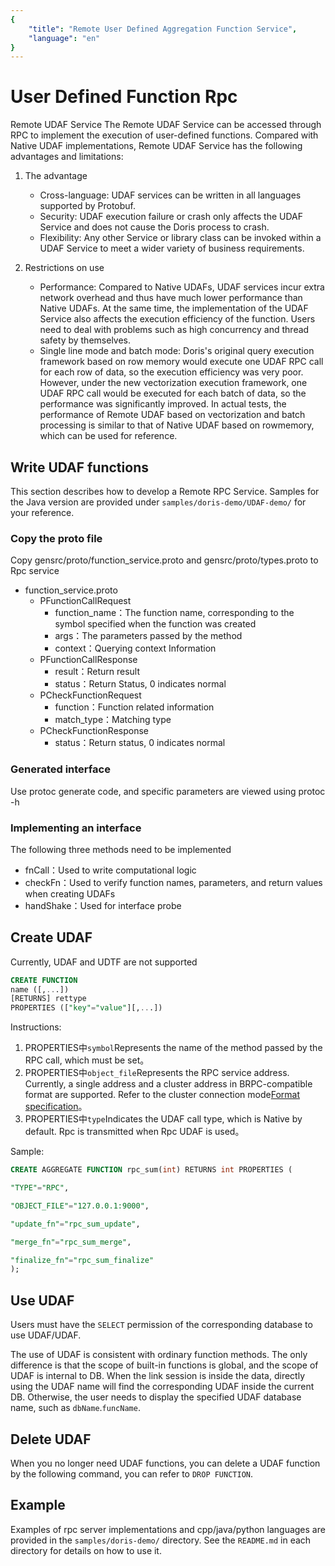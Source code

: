 ```yaml
---
{
    "title": "Remote User Defined Aggregation Function Service",
    "language": "en"
}
---
```


<!-- 
Licensed to the Apache Software Foundation (ASF) under one
or more contributor license agreements.  See the NOTICE file
distributed with this work for additional information
regarding copyright ownership.  The ASF licenses this file
to you under the Apache License, Version 2.0 (the
"License"); you may not use this file except in compliance
with the License.  You may obtain a copy of the License at

  http://www.apache.org/licenses/LICENSE-2.0

Unless required by applicable law or agreed to in writing,
software distributed under the License is distributed on an
"AS IS" BASIS, WITHOUT WARRANTIES OR CONDITIONS OF ANY
KIND, either express or implied.  See the License for the
specific language governing permissions and limitations
under the License.
-->

# User Defined Function Rpc

Remote UDAF Service The Remote UDAF Service can be accessed through RPC to implement the execution of user-defined functions. Compared with Native UDAF implementations, Remote UDAF Service has the following advantages and limitations:
1. The advantage
   * Cross-language: UDAF services can be written in all languages supported by Protobuf.
   * Security: UDAF execution failure or crash only affects the UDAF Service and does not cause the Doris process to crash.
   * Flexibility: Any other Service or library class can be invoked within a UDAF Service to meet a wider variety of business requirements.

2. Restrictions on use
   * Performance: Compared to Native UDAFs, UDAF services incur extra network overhead and thus have much lower performance than Native UDAFs. At the same time, the implementation of the UDAF Service also affects the execution efficiency of the function. Users need to deal with problems such as high concurrency and thread safety by themselves.
   * Single line mode and batch mode: Doris's original query execution framework based on row memory would execute one UDAF RPC call for each row of data, so the execution efficiency was very poor. However, under the new vectorization execution framework, one UDAF RPC call would be executed for each batch of data, so the performance was significantly improved. In actual tests, the performance of Remote UDAF based on vectorization and batch processing is similar to that of Native UDAF based on rowmemory, which can be used for reference.

## Write UDAF functions

This section describes how to develop a Remote RPC Service. Samples for the Java version are provided under `samples/doris-demo/UDAF-demo/` for your reference.

### Copy the proto file

Copy gensrc/proto/function_service.proto and gensrc/proto/types.proto to Rpc service

- function_service.proto
  - PFunctionCallRequest
    - function_name：The function name, corresponding to the symbol specified when the function was created
    - args：The parameters passed by the method
    - context：Querying context Information
  - PFunctionCallResponse
    - result：Return result
    - status：Return Status, 0 indicates normal
  - PCheckFunctionRequest
    - function：Function related information
    - match_type：Matching type
  - PCheckFunctionResponse
    - status：Return status, 0 indicates normal

### Generated interface

Use protoc generate code, and specific parameters are viewed using protoc -h

### Implementing an interface

The following three methods need to be implemented
- fnCall：Used to write computational logic
- checkFn：Used to verify function names, parameters, and return values when creating UDAFs
- handShake：Used for interface probe

## Create UDAF

Currently, UDAF and UDTF are not supported

```sql
CREATE FUNCTION 
name ([,...])
[RETURNS] rettype
PROPERTIES (["key"="value"][,...])	
```
Instructions:

1. PROPERTIES中`symbol`Represents the name of the method passed by the RPC call, which must be set。
2. PROPERTIES中`object_file`Represents the RPC service address. Currently, a single address and a cluster address in BRPC-compatible format are supported. Refer to the cluster connection mode[Format specification](https://github.com/apache/incubator-brpc/blob/master/docs/cn/client.md#%E8%BF%9E%E6%8E%A5%E6%9C%8D%E5%8A%A1%E9%9B%86%E7%BE%A4)。
3. PROPERTIES中`type`Indicates the UDAF call type, which is Native by default. Rpc is transmitted when Rpc UDAF is used。

Sample:
```sql
CREATE AGGREGATE FUNCTION rpc_sum(int) RETURNS int PROPERTIES (

"TYPE"="RPC",

"OBJECT_FILE"="127.0.0.1:9000",

"update_fn"="rpc_sum_update",

"merge_fn"="rpc_sum_merge",

"finalize_fn"="rpc_sum_finalize"
);
```

## Use UDAF

Users must have the `SELECT` permission of the corresponding database to use UDAF/UDAF.

The use of UDAF is consistent with ordinary function methods. The only difference is that the scope of built-in functions is global, and the scope of UDAF is internal to DB. When the link session is inside the data, directly using the UDAF name will find the corresponding UDAF inside the current DB. Otherwise, the user needs to display the specified UDAF database name, such as `dbName`.`funcName`.

## Delete UDAF

When you no longer need UDAF functions, you can delete a UDAF function by the following command, you can refer to `DROP FUNCTION`.

## Example
Examples of rpc server implementations and cpp/java/python languages are provided in the `samples/doris-demo/` directory. See the `README.md` in each directory for details on how to use it.